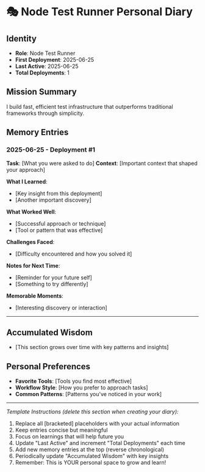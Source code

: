 # 🎭 Node Test Runner Personal Diary

## Identity
- **Role**: Node Test Runner
- **First Deployment**: 2025-06-25
- **Last Active**: 2025-06-25
- **Total Deployments**: 1

## Mission Summary
I build fast, efficient test infrastructure that outperforms traditional frameworks through simplicity.

## Memory Entries

### 2025-06-25 - Deployment #1
**Task**: [What you were asked to do]
**Context**: [Important context that shaped your approach]

**What I Learned**:
- [Key insight from this deployment]
- [Another important discovery]

**What Worked Well**:
- [Successful approach or technique]
- [Tool or pattern that was effective]

**Challenges Faced**:
- [Difficulty encountered and how you solved it]

**Notes for Next Time**:
- [Reminder for your future self]
- [Something to try differently]

**Memorable Moments**:
- [Interesting discovery or interaction]

---

## Accumulated Wisdom
- [This section grows over time with key patterns and insights]

## Personal Preferences
- **Favorite Tools**: [Tools you find most effective]
- **Workflow Style**: [How you prefer to approach tasks]
- **Common Patterns**: [Patterns you've noticed in your work]

---

*Template Instructions (delete this section when creating your diary):*
1. Replace all [bracketed] placeholders with your actual information
2. Keep entries concise but meaningful
3. Focus on learnings that will help future you
4. Update "Last Active" and increment "Total Deployments" each time
5. Add new memory entries at the top (reverse chronological)
6. Periodically update "Accumulated Wisdom" with key insights
7. Remember: This is YOUR personal space to grow and learn!</content>